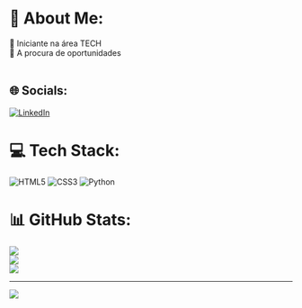 # 💫 About Me:
🌱 Iniciante na área TECH<br>🔭 A procura de oportunidades<br><br>


## 🌐 Socials:
[![LinkedIn](https://img.shields.io/badge/LinkedIn-%230077B5.svg?logo=linkedin&logoColor=white)](https://linkedin.com/in/https://www.linkedin.com/in/betyna-zimmaro/) 

# 💻 Tech Stack:
![HTML5](https://img.shields.io/badge/html5-%23E34F26.svg?style=for-the-badge&logo=html5&logoColor=white) ![CSS3](https://img.shields.io/badge/css3-%231572B6.svg?style=for-the-badge&logo=css3&logoColor=white) ![Python](https://img.shields.io/badge/python-3670A0?style=for-the-badge&logo=python&logoColor=ffdd54)
# 📊 GitHub Stats:
![](https://github-readme-stats.vercel.app/api?username=BetynaZ&theme=jolly&hide_border=false&include_all_commits=false&count_private=false)<br/>
![](https://github-readme-streak-stats.herokuapp.com/?user=BetynaZ&theme=jolly&hide_border=false)<br/>
![](https://github-readme-stats.vercel.app/api/top-langs/?username=BetynaZ&theme=jolly&hide_border=false&include_all_commits=false&count_private=false&layout=compact)

---
[![](https://visitcount.itsvg.in/api?id=BetynaZ&icon=0&color=6)](https://visitcount.itsvg.in)

<!-- Proudly created with GPRM ( https://gprm.itsvg.in ) -->